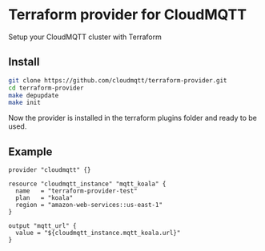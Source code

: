 # Terraform provider for CloudMQTT

Setup your CloudMQTT cluster with Terraform

## Install

```sh
git clone https://github.com/cloudmqtt/terraform-provider.git
cd terraform-provider
make depupdate
make init
```

Now the provider is installed in the terraform plugins folder and ready to be used.

## Example

```hcl
provider "cloudmqtt" {}

resource "cloudmqtt_instance" "mqtt_koala" {
  name   = "terraform-provider-test"
  plan   = "koala"
  region = "amazon-web-services::us-east-1"
}

output "mqtt_url" {
  value = "${cloudmqtt_instance.mqtt_koala.url}"
}
```



